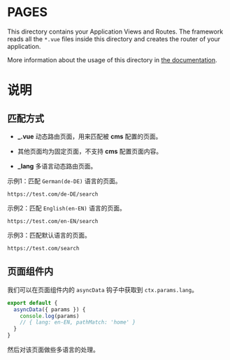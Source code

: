 # PAGES

This directory contains your Application Views and Routes.
The framework reads all the `*.vue` files inside this directory and creates the router of your application.

More information about the usage of this directory in [the documentation](https://nuxtjs.org/guide/routing).

# 说明

## 匹配方式

- **_.vue** 动态路由页面，用来匹配被 **cms** 配置的页面。

- 其他页面均为固定页面，不支持 **cms** 配置页面内容。

- **_lang** 多语言动态路由页面。

示例1：匹配 `German(de-DE)` 语言的页面。

`https://test.com/de-DE/search`

示例2：匹配 `English(en-EN)` 语言的页面。

`https://test.com/en-EN/search`

示例3：匹配默认语言的页面。

`https://test.com/search`

## 页面组件内

我们可以在页面组件内的 `asyncData` 钩子中获取到 `ctx.params.lang`。

``` js
export default {
  asyncData({ params }) {
    console.log(params)
    // { lang: en-EN, pathMatch: 'home' }
  }
}
```

然后对该页面做些多语言的处理。
